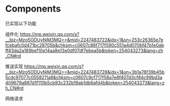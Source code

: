 # Components

已实现以下功能

组件化
https://mp.weixin.qq.com/s?__biz=Mzg5ODUyNjM3MQ==&mid=2247483722&idx=1&sn=253c26365e7efcebafc0d471bc28705b&chksm=c0607c86f717f590c551a4d070bf47b1e0abff43da2a189bef10e14aa8e13e0df07df7ebea5b&token=254043273&lang=zh_CN#rd

推送实现
https://mp.weixin.qq.com/s?__biz=Mzg5ODUyNjM3MQ==&mid=2247483728&idx=1&sn=3b1a76f39b45b5cdc97077c0558211a8&chksm=c0607c9cf717f58a7e8f407d3cf84c99bd3a409679a887d1f110b5cb93c232b19ab1db6afd4b&token=254043273&lang=zh_CN#rd

网络请求
